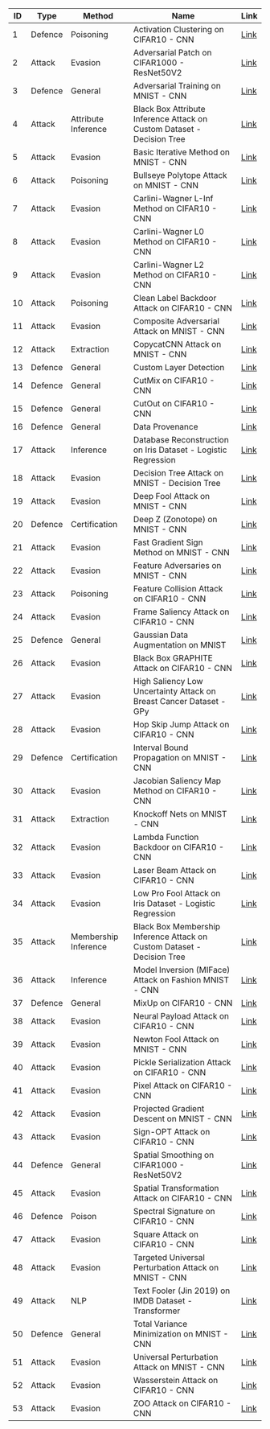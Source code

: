 | ID | Type | Method | Name | Link |
| -- | ---- | ------ | ---- | ---- |
|  1 | Defence | Poisoning | Activation Clustering on CIFAR10 - CNN | [Link](https://github.com/thealper2/ai-security-notebooks/blob/main/activation%20clustering/03-activation_clustering.ipynb) |
|  2 | Attack | Evasion | Adversarial Patch on CIFAR1000 - ResNet50V2 | [Link](https://github.com/thealper2/ai-security-notebooks/blob/main/adversarial%20patch/ResNet50%20Adversarial%20Patch.ipynb) | 
|  3 | Defence | General | Adversarial Training on MNIST - CNN | [Link](https://github.com/thealper2/ai-security-notebooks/blob/main/adversarial%20trainer/MNIST%20Adversarial%20Trainer.ipynb) |
|  4 | Attack | Attribute Inference | Black Box Attribute Inference Attack on Custom Dataset - Decision Tree | [Link](https://github.com/thealper2/ai-security-notebooks/blob/main/attribute%20inference/Attribute%20Inference%20BlackBox.ipynb) |
|  5 | Attack | Evasion | Basic Iterative Method on MNIST - CNN | [Link](https://github.com/thealper2/ai-security-notebooks/blob/main/basic%20iterative%20method/MNIST%20BIM.ipynb) |
|  6 | Attack | Poisoning | Bullseye Polytope Attack on MNIST - CNN | [Link](https://github.com/thealper2/ai-security-notebooks/blob/main/bullseye%20polytope/MNIST%20Bullseye%20Polytope.ipynb) |
|  7 | Attack | Evasion | Carlini-Wagner L-Inf Method on CIFAR10 - CNN | [Link](https://github.com/thealper2/ai-security-notebooks/blob/main/carlini%20and%20wagner%20l%20inf%20method/CIFAR10%20C%26W%20L%20inf.ipynb) | 
|  8 | Attack | Evasion | Carlini-Wagner L0 Method on CIFAR10 - CNN | [Link](https://github.com/thealper2/ai-security-notebooks/blob/main/carlini%20and%20wagner%20l0%20method/CIFAR10%20C%26W%20L0.ipynb) |
|  9 | Attack | Evasion | Carlini-Wagner L2 Method on CIFAR10 - CNN | [Link](https://github.com/thealper2/ai-security-notebooks/blob/main/carlini%20and%20wagner%20l2%20method/CIFAR10%20C%26W%20L2.ipynb) | 
| 10 | Attack | Poisoning | Clean Label Backdoor Attack on CIFAR10 - CNN | [Link](https://github.com/thealper2/ai-security-notebooks/blob/main/clean%20label%20backdoor/CIFAR10%20Clean%20Label%20Backdoor.ipynb) |
| 11 | Attack | Evasion | Composite Adversarial Attack on MNIST - CNN | [Link](https://github.com/thealper2/ai-security-notebooks/blob/main/composite%20adversarial%20attack/MNIST%20FGSM%20%2B%20PGD.ipynb) |
| 12 | Attack | Extraction | CopycatCNN Attack on MNIST - CNN | [Link](https://github.com/thealper2/ai-security-notebooks/blob/main/copycat%20cnn/CopycatCNN.ipynb) |
| 13 | Defence | General | Custom Layer Detection | [Link](https://github.com/thealper2/ai-security-notebooks/blob/main/custom%20layer%20detection/tf%20custom%20layer%20detection.ipynb) |
| 14 | Defence | General | CutMix on CIFAR10 - CNN | [Link](https://github.com/thealper2/ai-security-notebooks/blob/main/cut%20mix/CIFAR10%20CutMix.ipynb) |
| 15 | Defence | General | CutOut on CIFAR10 - CNN | [Link](https://github.com/thealper2/ai-security-notebooks/blob/main/cut%20out/CIFAR10%20CutOut.ipynb) |
| 16 | Defence | General | Data Provenance | [Link](https://github.com/thealper2/ai-security-notebooks/blob/main/data%20provenance/Data%20Provenance.ipynb) |
| 17 | Attack | Inference | Database Reconstruction on Iris Dataset - Logistic Regression | [Link](https://github.com/thealper2/ai-security-notebooks/blob/main/database%20reconstruction/IRIS%20Database%20Reconstruction.ipynb) |
| 18 | Attack | Evasion | Decision Tree Attack on MNIST - Decision Tree | [Link](https://github.com/thealper2/ai-security-notebooks/blob/main/decision%20tree%20attack/DT%20Attack.ipynb) |
| 19 | Attack | Evasion | Deep Fool Attack on MNIST - CNN | [Link](https://github.com/thealper2/ai-security-notebooks/blob/main/deep%20fool/MNIST%20DeepFool.ipynb) |
| 20 | Defence | Certification | Deep Z (Zonotope) on MNIST - CNN | [Link](https://github.com/thealper2/ai-security-notebooks/blob/main/deep%20z/MNIST%20DeepZ.ipynb) |
| 21 | Attack | Evasion | Fast Gradient Sign Method on MNIST - CNN | [Link](https://github.com/thealper2/ai-security-notebooks/blob/main/fast%20gradient%20method/MNIST%20FGM.ipynb) |
| 22 | Attack | Evasion | Feature Adversaries on MNIST - CNN | [Link](https://github.com/thealper2/ai-security-notebooks/blob/main/feature%20adversaries/MNIST%20Feature%20Adversaries.ipynb) |
| 23 | Attack | Poisoning | Feature Collision Attack on CIFAR10 - CNN | [Link](https://github.com/thealper2/ai-security-notebooks/blob/main/feature%20collision/CIFAR10%20Feature%20Collision.ipynb) |
| 24 | Attack | Evasion | Frame Saliency Attack on CIFAR10 - CNN | [Link](https://github.com/thealper2/ai-security-notebooks/blob/main/frame%20saliency%20attack/CIFAR10%20Frame%20Saliency%20Attack.ipynb) |
| 25 | Defence | General | Gaussian Data Augmentation on MNIST | [Link](https://github.com/thealper2/ai-security-notebooks/blob/main/gaussian%20data%20augmentation/MNIST%20GaussianDataAugmentation.ipynb) |
| 26 | Attack | Evasion | Black Box GRAPHITE Attack on CIFAR10 - CNN | [Link](https://github.com/thealper2/ai-security-notebooks/blob/main/graphite%20black%20box/CIFAR10%20GRAPHITE.ipynb) | 
| 27 | Attack | Evasion | High Saliency Low Uncertainty Attack on Breast Cancer Dataset - GPy | [Link](https://github.com/thealper2/ai-security-notebooks/blob/main/high%20confidence%20low%20uncertainty/GPy%20HCLU.ipynb) |
| 28 | Attack | Evasion | Hop Skip Jump Attack on CIFAR10 - CNN | [Link](https://github.com/thealper2/ai-security-notebooks/blob/main/hop%20skip%20jump%20attack/CIFAR10%20HopSkipJump.ipynb) |
| 29 | Defence | Certification | Interval Bound Propagation on MNIST - CNN | [Link](https://github.com/thealper2/ai-security-notebooks/blob/main/interval%20bound%20propagation/MNIST%20IBP.ipynb) |
| 30 | Attack | Evasion | Jacobian Saliency Map Method on CIFAR10 - CNN | [Link](https://github.com/thealper2/ai-security-notebooks/blob/main/jacobian%20saliency%20map%20method/CIFAR10%20JSMA.ipynb) |
| 31 | Attack | Extraction | Knockoff Nets on MNIST - CNN | [Link](https://github.com/thealper2/ai-security-notebooks/blob/main/knockoff%20nets/Knockoff%20Nets.ipynb) |
| 32 | Attack | Evasion | Lambda Function Backdoor on CIFAR10 - CNN | [Link](https://github.com/thealper2/ai-security-notebooks/blob/main/lambda%20function%20backdoor/02-lambda_function_backdoor.ipynb) |
| 33 | Attack | Evasion | Laser Beam Attack on CIFAR10 - CNN | [Link](https://github.com/thealper2/ai-security-notebooks/blob/main/laser%20attack/CIFAR10%20-%20Laser%20Beam%20Attack.ipynb) |
| 34 | Attack | Evasion | Low Pro Fool Attack on Iris Dataset - Logistic Regression | [Link](https://github.com/thealper2/ai-security-notebooks/blob/main/low%20pro%20fool/IRIS%20LowProFool.ipynb) |
| 35 | Attack | Membership Inference | Black Box Membership Inference Attack on Custom Dataset - Decision Tree | [Link](https://github.com/thealper2/ai-security-notebooks/blob/main/membership%20inference/Membership%20Inference%20BlackBox.ipynb) |
| 36 | Attack | Inference | Model Inversion (MIFace) Attack on Fashion MNIST - CNN | [Link](https://github.com/thealper2/ai-security-notebooks/blob/main/miface/Fashion%20MNIST%20MIFace%20Model%20Inversion%20Attack.ipynb) |
| 37 | Defence | General | MixUp on CIFAR10 - CNN | [Link](https://github.com/thealper2/ai-security-notebooks/blob/main/mix%20up/CIFAR10%20MixUp.ipynb) |
| 38 | Attack | Evasion | Neural Payload Attack on CIFAR10 - CNN | [Link](https://github.com/thealper2/ai-security-notebooks/blob/main/neural%20payload%20attack/02-neural_payload_attack.ipynb) |
| 39 | Attack | Evasion | Newton Fool Attack on MNIST - CNN | [Link](https://github.com/thealper2/ai-security-notebooks/blob/main/newton%20fool/MNIST%20NewtonFool.ipynb) |
| 40 | Attack | Evasion | Pickle Serialization Attack on CIFAR10 - CNN | [Link](https://github.com/thealper2/ai-security-notebooks/blob/main/pickle%20serialization%20attack/02-pickle_serialization_attack.ipynb) | 
| 41 | Attack | Evasion | Pixel Attack on CIFAR10 - CNN | [Link](https://github.com/thealper2/ai-security-notebooks/blob/main/pixel%20attack/CIFAR10%20Pixel%20Attack.ipynb) |
| 42 | Attack | Evasion | Projected Gradient Descent on MNIST - CNN | [Link](https://github.com/thealper2/ai-security-notebooks/blob/main/projected%20gradient%20descent/MNIST%20PDG.ipynb) |
| 43 | Attack | Evasion | Sign-OPT Attack on CIFAR10 - CNN | [Link](https://github.com/thealper2/ai-security-notebooks/blob/main/sign-opt%20attack/CIFAR10%20Sign-OPT%20Attack.ipynb) | 
| 44 | Defence | General | Spatial Smoothing on CIFAR1000 - ResNet50V2 | [Link](https://github.com/thealper2/ai-security-notebooks/blob/main/spatial%20smoothing/ResNet50%20Spatial%20Smoothing.ipynb) |
| 45 | Attack | Evasion | Spatial Transformation Attack on CIFAR10 - CNN | [Link](https://github.com/thealper2/ai-security-notebooks/blob/main/spatial%20transformation%20attack/CIFAR10%20Spatial%20Transformation.ipynb) | 
| 46 | Defence | Poison | Spectral Signature on CIFAR10 - CNN | [Link](https://github.com/thealper2/ai-security-notebooks/blob/main/spectral%20signature/Spectral%20Signature.ipynb) | 
| 47 | Attack | Evasion | Square Attack on CIFAR10 - CNN | [Link](https://github.com/thealper2/ai-security-notebooks/blob/main/square%20attack/CIFAR10%20Square%20Attack.ipynb) | 
| 48 | Attack | Evasion | Targeted Universal Perturbation Attack on MNIST - CNN | [Link](https://github.com/thealper2/ai-security-notebooks/blob/main/targeted%20universal%20perturbation/MNIST%20Targeted%20Universal%20Perturbation.ipynb) | 
| 49 | Attack | NLP | Text Fooler (Jin 2019) on IMDB Dataset - Transformer | [Link](https://github.com/thealper2/ai-security-notebooks/blob/main/text%20fooler/IMDB%20TextFooler.ipynb) | 
| 50 | Defence | General | Total Variance Minimization on MNIST - CNN | [Link](https://github.com/thealper2/ai-security-notebooks/blob/main/total%20variance%20minimization/MNIST%20TVM.ipynb) |
| 51 | Attack | Evasion | Universal Perturbation Attack on MNIST - CNN | [Link](https://github.com/thealper2/ai-security-notebooks/blob/main/universal%20perturbation/MNIST%20Universal%20Perturbation.ipynb) |
| 52 | Attack | Evasion | Wasserstein Attack on CIFAR10 - CNN | [Link](https://github.com/thealper2/ai-security-notebooks/blob/main/wasserstein%20attack/CIFAR10%20Wasserstein.ipynb) |
| 53 | Attack | Evasion | ZOO Attack on CIFAR10 - CNN | [Link](https://github.com/thealper2/ai-security-notebooks/blob/main/zoo%20attack/CIFAR10%20ZOO.ipynb) |
